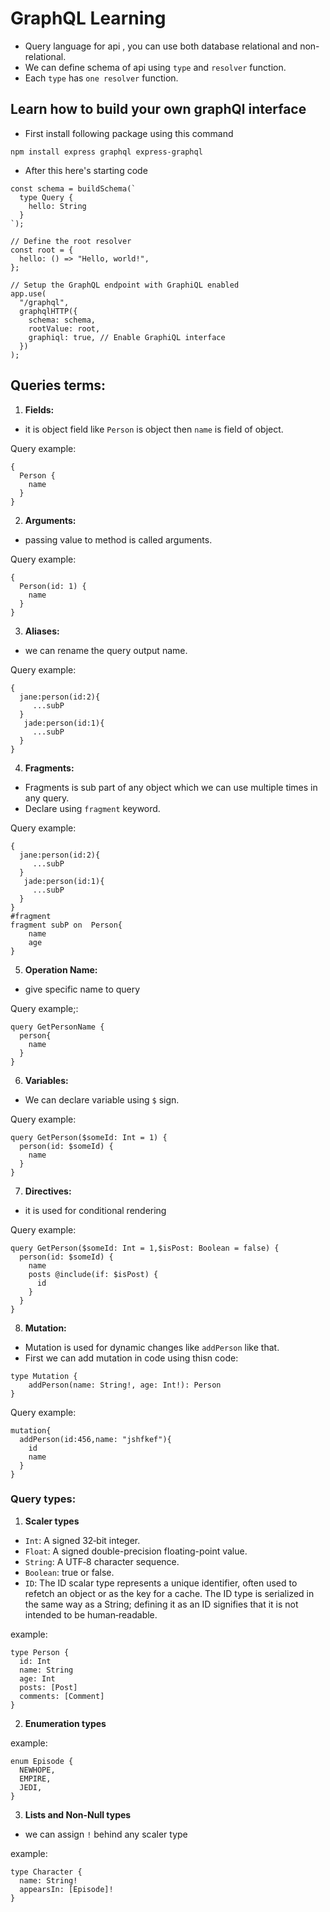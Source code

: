 # GraphQL Learning

- Query language for api , you can use both database relational and non-relational.
- We can define schema of api using `type` and `resolver` function.
- Each `type` has `one resolver` function.

## Learn how to build your own graphQl interface

- First install following package using this command

```
npm install express graphql express-graphql
```

- After this here's starting code

```
const schema = buildSchema(`
  type Query {
    hello: String
  }
`);

// Define the root resolver
const root = {
  hello: () => "Hello, world!",
};

// Setup the GraphQL endpoint with GraphiQL enabled
app.use(
  "/graphql",
  graphqlHTTP({
    schema: schema,
    rootValue: root,
    graphiql: true, // Enable GraphiQL interface
  })
);
```

## Queries terms:

1. **Fields:**

- it is object field like `Person` is object then `name` is field of object.

Query example:

```
{
  Person {
    name
  }
}
```

2. **Arguments:**

- passing value to method is called arguments.

Query example:

```
{
  Person(id: 1) {
    name
  }
}
```

3. **Aliases:**

- we can rename the query output name.

Query example:

```
{
  jane:person(id:2){
     ...subP
  }
   jade:person(id:1){
     ...subP
  }
}
```

4. **Fragments:**

- Fragments is sub part of any object which we can use multiple times in any query.
- Declare using `fragment` keyword.

Query example:

```
{
  jane:person(id:2){
     ...subP
  }
   jade:person(id:1){
     ...subP
  }
}
#fragment
fragment subP on  Person{
 	name
    age
}
```

5. **Operation Name:**

- give specific name to query

Query example;:

```
query GetPersonName {
  person{
    name
  }
}
```

6. **Variables:**

- We can declare variable using `$` sign.

Query example:

```
query GetPerson($someId: Int = 1) {
  person(id: $someId) {
    name
  }
}
```

7. **Directives:**

- it is used for conditional rendering

Query example:

```
query GetPerson($someId: Int = 1,$isPost: Boolean = false) {
  person(id: $someId) {
    name
    posts @include(if: $isPost) {
      id
    }
  }
}
```

8. **Mutation:**

- Mutation is used for dynamic changes like `addPerson` like that.
- First we can add mutation in code using thisn code:

```
type Mutation {
    addPerson(name: String!, age: Int!): Person
}
```

Query example:

```
mutation{
  addPerson(id:456,name: "jshfkef"){
    id
    name
  }
}
```

### Query types:

1. **Scaler types**

- `Int`: A signed 32‐bit integer.
- `Float`: A signed double-precision floating-point value.
- `String`: A UTF‐8 character sequence.
- `Boolean`: true or false.
- `ID`: The ID scalar type represents a unique identifier, often used to refetch an object or as the key for a cache. The ID type is serialized in the same way as a String; defining it as an ID signifies that it is not intended to be human‐readable.

example:

```
type Person {
  id: Int
  name: String
  age: Int
  posts: [Post]
  comments: [Comment]
}
```

2. **Enumeration types**

example:

```
enum Episode {
  NEWHOPE,
  EMPIRE,
  JEDI,
}
```

3. **Lists and Non-Null types**

- we can assign `!` behind any scaler type

example:

```
type Character {
  name: String!
  appearsIn: [Episode]!
}
```
